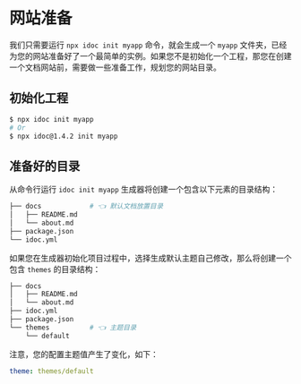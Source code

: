 网站准备
===

我们只需要运行 `npx idoc init myapp` 命令，就会生成一个 `myapp` 文件夹，已经为您的网站准备好了一个最简单的实例。如果您不是初始化一个工程，那您在创建一个文档网站前，需要做一些准备工作，规划您的网站目录。

## 初始化工程

```bash
$ npx idoc init myapp
# Or
$ npx idoc@1.4.2 init myapp
```

## 准备好的目录

从命令行运行 `idoc init myapp` 生成器将创建一个包含以下元素的目录结构：

```bash
├── docs            # 👈 默认文档放置目录
│   ├── README.md
│   └── about.md
├── package.json
└── idoc.yml
```

如果您在生成器初始化项目过程中，选择生成默认主题自己修改，那么将创建一个包含 `themes` 的目录结构：

```bash
├── docs
│   ├── README.md
│   └── about.md
├── idoc.yml
├── package.json
└── themes          # 👈 主题目录
    └── default
```

注意，您的配置主题值产生了变化，如下：

```yml
theme: themes/default
```
